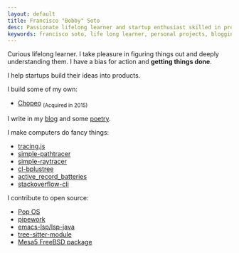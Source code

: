 ```yaml
---
layout: default
title: Francisco "Bobby" Soto
desc: Passionate lifelong learner and startup enthusiast skilled in product development, personal projects, blogging, and open-source contributions.
keywords: francisco soto, life long learner, personal projects, blogging, poetry, computer programmer, open source contribution, about page
---
```


Curious lifelong learner. I take pleasure in figuring things out and deeply
understanding them. I have a bias for action and **getting things done**.

I help startups build their ideas into products.

I build some of my own:

- <a target="_blank" href="https://web.archive.org/web/20141219064754/https://www.chopeo.mx/">Chopeo</a> <sub>(Acquired in 2015)</sub>

I write in my [blog](/blog) and some [poetry](/poetry).

I make computers do fancy things:
- <a target="_blank" href="https://github.com/ebobby/tracing.js">tracing.js</a>
- <a target="_blank" href="https://github.com/ebobby/simple-pathtracer">simple-pathtracer</a>
- <a target="_blank" href="https://github.com/ebobby/simple-raytracer">simple-raytracer</a>
- <a target="_blank" href="https://github.com/ebobby/cl-bplustree">cl-bplustree</a>
- <a target="_blank" href="https://github.com/ebobby/active_record_batteries">active_record_batteries</a>
- <a target="_blank" href="https://github.com/ebobby/stackoverflow-cli">stackoverflow-cli</a>


I contribute to open source:
- <a target="_blank" href="https://github.com/pop-os/system76-power/pull/45">Pop OS</a>
- <a target="_blank" href="https://github.com/jpetazzo/pipework/pull/231">pipework</a>
- <a target="_blank" href="https://github.com/emacs-lsp/lsp-java/pull/177">emacs-lsp/lsp-java</a>
- <a target="_blank" href="https://github.com/casouri/tree-sitter-module/pull/27">tree-sitter-module</a>
- <a target="_blank" href="https://lists.freebsd.org/pipermail/cvs-ports/2003-October/014219.html">Mesa5 FreeBSD package</a>
